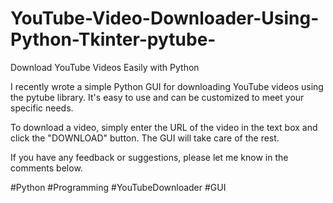 # YouTube-Video-Downloader-Using-Python-Tkinter-pytube-

Download YouTube Videos Easily with Python

I recently wrote a simple Python GUI for downloading YouTube videos using the pytube library. It's easy to use and can be customized to meet your specific needs.

To download a video, simply enter the URL of the video in the text box and click the "DOWNLOAD" button. The GUI will take care of the rest.



If you have any feedback or suggestions, please let me know in the comments below.

#Python #Programming #YouTubeDownloader #GUI
